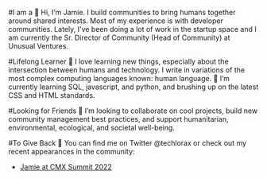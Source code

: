 #I am a
👋 Hi, I’m Jamie. I build communities to bring humans together around shared interests. Most of my experience is with developer communities. Lately, I've been doing a lot of work in the startup space and I am currently the Sr. Director of Community (Head of Community) at Unusual Ventures. 

#Lifelong Learner
👀 I love learning new things, especially about the intersection between humans and technology. I write in variations of the most complex computing languages known: human language.
🌱 I’m currently learning SQL, javascript, and python, and brushing up on the latest CSS and HTML standards.

#Looking for Friends
💞️ I’m looking to collaborate on cool projects, build new community management best practices, and support humanitarian, environmental, ecological, and societal well-being.

#To Give Back
🌟 You can find me on Twitter @techlorax or check out my recent appearances in the community:
- [Jamie at CMX Summit 2022](https://youtu.be/1gVWl-ZRYF0)







<!---
jmgcl/jmgcl is a ✨ special ✨ repository because its `README.md` (this file) appears on your GitHub profile.
You can click the Preview link to take a look at your changes.
--->
